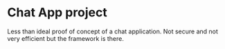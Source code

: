 # Chat App project

Less than ideal proof of concept of a chat application. Not secure and not very efficient but the framework is there.

